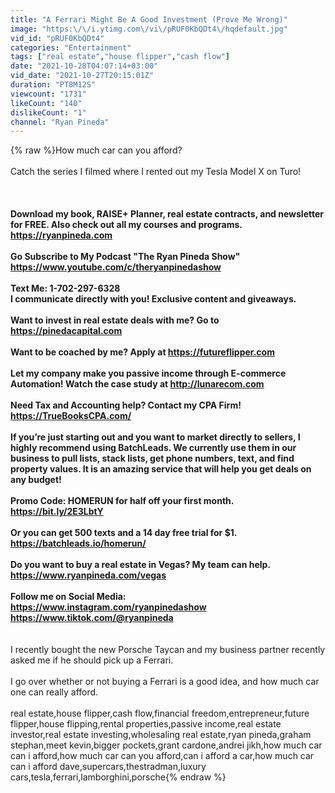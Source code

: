 ```yaml
---
title: "A Ferrari Might Be A Good Investment (Prove Me Wrong)"
image: "https:\/\/i.ytimg.com\/vi\/pRUF0KbQDt4\/hqdefault.jpg"
vid_id: "pRUF0KbQDt4"
categories: "Entertainment"
tags: ["real estate","house flipper","cash flow"]
date: "2021-10-28T04:07:14+03:00"
vid_date: "2021-10-27T20:15:01Z"
duration: "PT8M12S"
viewcount: "1731"
likeCount: "140"
dislikeCount: "1"
channel: "Ryan Pineda"
---
```

{% raw %}How much car can you afford?<br /><br />Catch the series I filmed where I rented out my Tesla Model X on Turo!<br /><br />______________________________________________________<br /><br />Download my book, RAISE+ Planner, real estate contracts, and newsletter for FREE. Also check out all my courses and programs. <a rel="nofollow" target="blank" href="https://ryanpineda.com">https://ryanpineda.com</a><br /><br />Go Subscribe to My Podcast &quot;The Ryan Pineda Show&quot; <a rel="nofollow" target="blank" href="https://www.youtube.com/c/theryanpinedashow">https://www.youtube.com/c/theryanpinedashow</a><br /><br />Text Me: 1-702-297-6328<br />I communicate directly with you! Exclusive content and giveaways.<br /><br />Want to invest in real estate deals with me? Go to <a rel="nofollow" target="blank" href="https://pinedacapital.com">https://pinedacapital.com</a><br /><br />Want to be coached by me? Apply at <a rel="nofollow" target="blank" href="https://futureflipper.com">https://futureflipper.com</a><br /><br />Let my company make you passive income through E-commerce Automation! Watch the case study at <a rel="nofollow" target="blank" href="http://lunarecom.com">http://lunarecom.com</a><br /><br />Need Tax and Accounting help? Contact my CPA Firm! <a rel="nofollow" target="blank" href="https://TrueBooksCPA.com/">https://TrueBooksCPA.com/</a><br /><br />If you’re just starting out and you want to market directly to sellers, I highly recommend using BatchLeads. We currently use them in our business to pull lists, stack lists, get phone numbers, text, and find property values. It is an amazing service that will help you get deals on any budget!<br /><br />Promo Code: HOMERUN for half off your first month. <a rel="nofollow" target="blank" href="https://bit.ly/2E3LbtY">https://bit.ly/2E3LbtY</a><br /><br />Or you can get 500 texts and a 14 day free trial for $1. <a rel="nofollow" target="blank" href="https://batchleads.io/homerun/">https://batchleads.io/homerun/</a><br /><br />Do you want to buy a real estate in Vegas? My team can help. <a rel="nofollow" target="blank" href="https://www.ryanpineda.com/vegas">https://www.ryanpineda.com/vegas</a><br /><br />Follow me on Social Media: <br /><a rel="nofollow" target="blank" href="https://www.instagram.com/ryanpinedashow">https://www.instagram.com/ryanpinedashow</a><br /><a rel="nofollow" target="blank" href="https://www.tiktok.com/@ryanpineda">https://www.tiktok.com/@ryanpineda</a><br />______________________________________________________<br /><br />I recently bought the new Porsche Taycan and my business partner recently asked me if he should pick up a Ferrari. <br /><br />I go over whether or not buying a Ferrari is a good idea, and how much car one can really afford.<br /><br />real estate,house flipper,cash flow,financial freedom,entrepreneur,future flipper,house flipping,rental properties,passive income,real estate investor,real estate investing,wholesaling real estate,ryan pineda,graham stephan,meet kevin,bigger pockets,grant cardone,andrei jikh,how much car can i afford,how much car can you afford,can i afford a car,how much car can i afford dave,supercars,thestradman,luxury cars,tesla,ferrari,lamborghini,porsche{% endraw %}
